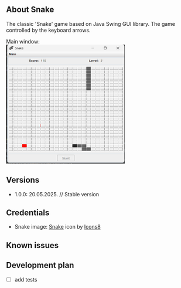 ## About Snake

The classic 'Snake' game based on Java Swing GUI library. The game controlled by the keyboard arrows.

Main window:<br/>
<img src="/src/main/resources/images/screenshots/mainWindow.png" width="324" height="324">


## Versions

- 1.0.0: 20.05.2025. // Stable version

## Credentials

- Snake image: <a target="_blank" href="">Snake</a> icon by <a target="_blank" href="https://icons8.com">Icons8</a>

## Known issues



## Development plan

- [ ] add tests
